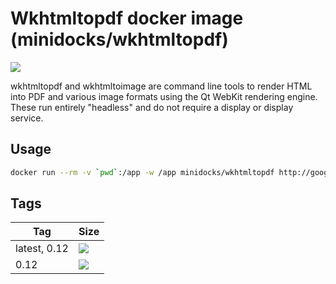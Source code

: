 Wkhtmltopdf docker image (minidocks/wkhtmltopdf)
================================================

![](https://wkhtmltopdf.org/images/logo.png)

wkhtmltopdf and wkhtmltoimage are command line tools to render HTML into PDF and various image formats
using the Qt WebKit rendering engine. These run entirely "headless" and do not require a display or display service.

Usage
-----

```bash
docker run --rm -v `pwd`:/app -w /app minidocks/wkhtmltopdf http://google.com google.pdf
```

Tags
----

 Tag          | Size
 ---          | ----
 latest, 0.12 | [![](https://images.microbadger.com/badges/image/minidocks/wkhtmltopdf.svg)](https://microbadger.com/images/minidocks/wkhtmltopdf)
 0.12         | [![](https://images.microbadger.com/badges/image/minidocks/wkhtmltopdf:0.12.svg)](https://microbadger.com/images/minidocks/wkhtmltopdf:0.12)
